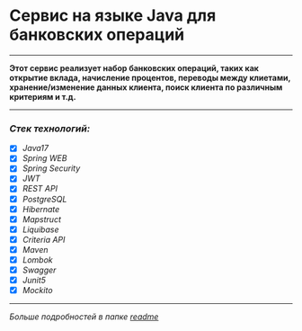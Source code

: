 # Сервис на языке Java для банковских операций 
***
**Этот сервис реализует набор банковских операций, таких как открытие 
вклада, начисление процентов, переводы между клиетами, хранение/изменение
данных клиента, поиск клиента по различным критериям и т.д.**
***
### *Стек технологий:*  
- [x] *Java17*    
- [x] *Spring WEB*    
- [x] *Spring Security*
- [x] *JWT*
- [x] *REST API*
- [x] *PostgreSQL*
- [x] *Hibernate*
- [x] *Mapstruct*
- [x] *Liquibase*
- [x] *Criteria API*
- [x] *Maven*  
- [x] *Lombok*  
- [x] *Swagger*  
- [x] *Junit5*  
- [x] *Mockito*
***
*Больше подробностей в папке [readme](readme)*

 